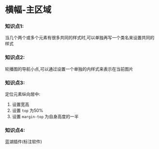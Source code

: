 # 横幅-主区域

### 知识点1:

当几个两个或多个元素有很多共同的样式时,可以单独再写一个类名来设置共同的样式

### 知识点2:

轮播图的导航小点,可以通过设置一个单独的内样式来表示在当前图片

### 知识点3:

定位元素纵向居中:

1. 设置宽高
2. 设置 `top` 为50%
3. 设置 `margin-top` 为自身高度的一半

### 知识点4:

蓝湖插件(标注软件)

